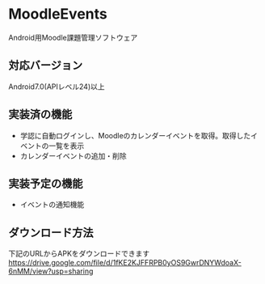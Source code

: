# MoodleEvents
Android用Moodle課題管理ソフトウェア

## 対応バージョン
Android7.0(APIレベル24)以上

## 実装済の機能
- 学認に自動ログインし、Moodleのカレンダーイベントを取得。取得したイベントの一覧を表示
- カレンダーイベントの追加・削除

## 実装予定の機能
- イベントの通知機能

## ダウンロード方法
下記のURLからAPKをダウンロードできます<br>
https://drive.google.com/file/d/1fKE2KJFFRPB0yOS9GwrDNYWdoaX-6nMM/view?usp=sharing
